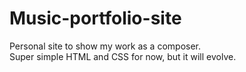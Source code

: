 Music-portfolio-site
====================

Personal site to show my work as a composer.  
Super simple HTML and CSS for now, but it will evolve. 
